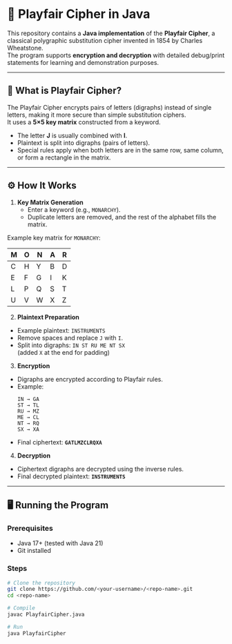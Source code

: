 # 🔐 Playfair Cipher in Java

This repository contains a **Java implementation** of the **Playfair Cipher**, a classical polygraphic substitution cipher invented in 1854 by Charles Wheatstone.  
The program supports **encryption and decryption** with detailed debug/print statements for learning and demonstration purposes.

---

## 📖 What is Playfair Cipher?

The Playfair Cipher encrypts pairs of letters (digraphs) instead of single letters, making it more secure than simple substitution ciphers.  
It uses a **5×5 key matrix** constructed from a keyword.  
- The letter **J** is usually combined with **I**.  
- Plaintext is split into digraphs (pairs of letters).  
- Special rules apply when both letters are in the same row, same column, or form a rectangle in the matrix.

---

## ⚙️ How It Works

1. **Key Matrix Generation**
   - Enter a keyword (e.g., `MONARCHY`).  
   - Duplicate letters are removed, and the rest of the alphabet fills the matrix.  

  Example key matrix for `MONARCHY`:

| M | O | N | A | R |
|---|---|---|---|---|
| C | H | Y | B | D |
| E | F | G | I | K |
| L | P | Q | S | T |
| U | V | W | X | Z |


   
2. **Plaintext Preparation**
- Example plaintext: `INSTRUMENTS`  
- Remove spaces and replace `J` with `I`.  
- Split into digraphs: `IN ST RU ME NT SX`  
  (added `X` at the end for padding)

3. **Encryption**
- Digraphs are encrypted according to Playfair rules.  
- Example:  
  ```
  IN → GA
  ST → TL
  RU → MZ
  ME → CL
  NT → RQ
  SX → XA
  ```
- Final ciphertext: **`GATLMZCLRQXA`**

4. **Decryption**
- Ciphertext digraphs are decrypted using the inverse rules.  
- Final decrypted plaintext: **`INSTRUMENTS`**

---

## 🖥️ Running the Program

### Prerequisites
- Java 17+ (tested with Java 21)
- Git installed

### Steps
```bash
# Clone the repository
git clone https://github.com/<your-username>/<repo-name>.git
cd <repo-name>

# Compile
javac PlayfairCipher.java

# Run
java PlayfairCipher
